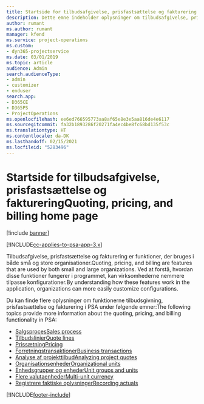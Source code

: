 ```yaml
---
title: Startside for tilbudsafgivelse, prisfastsættelse og fakturering
description: Dette emne indeholder oplysninger om tilbudsafgivelse, prisfastsættelse og fakturering.
author: rumant
ms.author: rumant
manager: kfend
ms.service: project-operations
ms.custom:
- dyn365-projectservice
ms.date: 03/01/2019
ms.topic: article
audience: Admin
search.audienceType:
- admin
- customizer
- enduser
search.app:
- D365CE
- D365PS
- ProjectOperations
ms.openlocfilehash: ee6ed766595773aa8af65e8e3e5aa816de4e6117
ms.sourcegitcommit: fa32b1893286f20271fa4ec4be8fc68bd135f53c
ms.translationtype: HT
ms.contentlocale: da-DK
ms.lasthandoff: 02/15/2021
ms.locfileid: "5283496"
---
```

# <a name="quoting-pricing-and-billing-home-page"></a><span data-ttu-id="8f5d6-103">Startside for tilbudsafgivelse, prisfastsættelse og fakturering</span><span class="sxs-lookup"><span data-stu-id="8f5d6-103">Quoting, pricing, and billing home page</span></span>

[!include [banner](../includes/psa-now-project-operations.md)]

[!INCLUDE[cc-applies-to-psa-app-3.x](../includes/cc-applies-to-psa-app-3x.md)]

<span data-ttu-id="8f5d6-104">Tilbudsafgivelse, prisfastsættelse og fakturering er funktioner, der bruges i både små og store organisationer.</span><span class="sxs-lookup"><span data-stu-id="8f5d6-104">Quoting, pricing, and billing are features that are used by both small and large organizations.</span></span> <span data-ttu-id="8f5d6-105">Ved at forstå, hvordan disse funktioner fungerer i programmet, kan virksomhederne nemmere tilpasse konfigurationer.</span><span class="sxs-lookup"><span data-stu-id="8f5d6-105">By understanding how these features work in the application, organizations can more easily customize configurations.</span></span>

<span data-ttu-id="8f5d6-106">Du kan finde flere oplysninger om funktionerne tilbudsgivning, prisfastsættelse og fakturering i PSA under følgende emner:</span><span class="sxs-lookup"><span data-stu-id="8f5d6-106">The following topics provide more information about the quoting, pricing, and billing functionality in PSA:</span></span>

- [<span data-ttu-id="8f5d6-107">Salgsproces</span><span class="sxs-lookup"><span data-stu-id="8f5d6-107">Sales process</span></span>](basic-sales-process.md)
- [<span data-ttu-id="8f5d6-108">Tilbudslinjer</span><span class="sxs-lookup"><span data-stu-id="8f5d6-108">Quote lines</span></span>](basic-quote-lines.md)
- [<span data-ttu-id="8f5d6-109">Prissætning</span><span class="sxs-lookup"><span data-stu-id="8f5d6-109">Pricing</span></span>](basic-pricing.md)
- [<span data-ttu-id="8f5d6-110">Forretningstransaktioner</span><span class="sxs-lookup"><span data-stu-id="8f5d6-110">Business transactions</span></span>](basic-business-transactions.md)
- [<span data-ttu-id="8f5d6-111">Analyse af projekttilbud</span><span class="sxs-lookup"><span data-stu-id="8f5d6-111">Analyzing project quotes</span></span>](basic-analyzing-quotes.md)
- [<span data-ttu-id="8f5d6-112">Organisationsenheder</span><span class="sxs-lookup"><span data-stu-id="8f5d6-112">Organizational units</span></span>](advanced-organizational.md)
- [<span data-ttu-id="8f5d6-113">Enhedsgrupper og enheder</span><span class="sxs-lookup"><span data-stu-id="8f5d6-113">Unit groups and units</span></span>](advanced-units.md)
- [<span data-ttu-id="8f5d6-114">Flere valutaenheder</span><span class="sxs-lookup"><span data-stu-id="8f5d6-114">Multi-unit currency</span></span>](advanced-currency.md)
- [<span data-ttu-id="8f5d6-115">Registrere faktiske oplysninger</span><span class="sxs-lookup"><span data-stu-id="8f5d6-115">Recording actuals</span></span>](advanced-actuals.md)


[!INCLUDE[footer-include](../includes/footer-banner.md)]